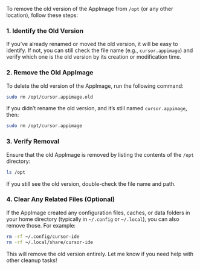 To remove the old version of the AppImage from `/opt` (or any other location), follow these steps:

### 1. **Identify the Old Version**

If you’ve already renamed or moved the old version, it will be easy to identify. If not, you can still check the file name (e.g., `cursor.appimage`) and verify which one is the old version by its creation or modification time.

### 2. **Remove the Old AppImage**

To delete the old version of the AppImage, run the following command:

```bash
sudo rm /opt/cursor.appimage.old
```

If you didn’t rename the old version, and it’s still named `cursor.appimage`, then:

```bash
sudo rm /opt/cursor.appimage
```

### 3. **Verify Removal**

Ensure that the old AppImage is removed by listing the contents of the `/opt` directory:

```bash
ls /opt
```

If you still see the old version, double-check the file name and path.

### 4. **Clear Any Related Files (Optional)**

If the AppImage created any configuration files, caches, or data folders in your home directory (typically in `~/.config` or `~/.local`), you can also remove those. For example:

```bash
rm -rf ~/.config/cursor-ide
rm -rf ~/.local/share/cursor-ide
```

This will remove the old version entirely. Let me know if you need help with other cleanup tasks!
